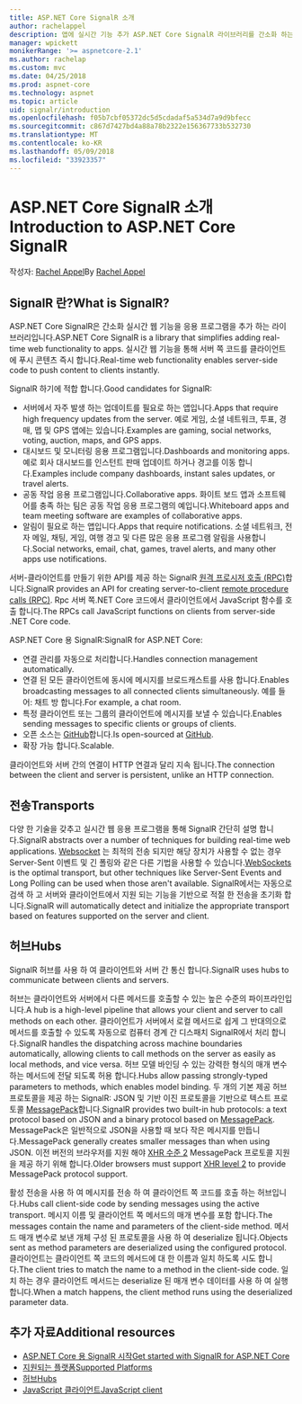 ```yaml
---
title: ASP.NET Core SignalR 소개
author: rachelappel
description: 앱에 실시간 기능 추가 ASP.NET Core SignalR 라이브러리를 간소화 하는 방법에 대해 알아봅니다.
manager: wpickett
monikerRange: '>= aspnetcore-2.1'
ms.author: rachelap
ms.custom: mvc
ms.date: 04/25/2018
ms.prod: aspnet-core
ms.technology: aspnet
ms.topic: article
uid: signalr/introduction
ms.openlocfilehash: f05b7cbf05372dc5d5cdadaf5a534d7a9d9bfecc
ms.sourcegitcommit: c867d7427bd4a88a78b2322e156367733b532730
ms.translationtype: MT
ms.contentlocale: ko-KR
ms.lasthandoff: 05/09/2018
ms.locfileid: "33923357"
---
```

# <a name="introduction-to-aspnet-core-signalr"></a><span data-ttu-id="61a4a-103">ASP.NET Core SignalR 소개</span><span class="sxs-lookup"><span data-stu-id="61a4a-103">Introduction to ASP.NET Core SignalR</span></span>

<span data-ttu-id="61a4a-104">작성자: [Rachel Appel](https://twitter.com/rachelappel)</span><span class="sxs-lookup"><span data-stu-id="61a4a-104">By [Rachel Appel](https://twitter.com/rachelappel)</span></span>

## <a name="what-is-signalr"></a><span data-ttu-id="61a4a-105">SignalR 란?</span><span class="sxs-lookup"><span data-stu-id="61a4a-105">What is SignalR?</span></span>

<span data-ttu-id="61a4a-106">ASP.NET Core SignalR은 간소화 실시간 웹 기능을 응용 프로그램을 추가 하는 라이브러리입니다.</span><span class="sxs-lookup"><span data-stu-id="61a4a-106">ASP.NET Core SignalR is a library that simplifies adding real-time web functionality to apps.</span></span> <span data-ttu-id="61a4a-107">실시간 웹 기능을 통해 서버 쪽 코드를 클라이언트에 푸시 콘텐츠 즉시 합니다.</span><span class="sxs-lookup"><span data-stu-id="61a4a-107">Real-time web functionality enables server-side code to push content to clients instantly.</span></span>

<span data-ttu-id="61a4a-108">SignalR 하기에 적합 합니다.</span><span class="sxs-lookup"><span data-stu-id="61a4a-108">Good candidates for SignalR:</span></span>

* <span data-ttu-id="61a4a-109">서버에서 자주 발생 하는 업데이트를 필요로 하는 앱입니다.</span><span class="sxs-lookup"><span data-stu-id="61a4a-109">Apps that require high frequency updates from the server.</span></span> <span data-ttu-id="61a4a-110">예로 게임, 소셜 네트워크, 투표, 경매, 맵 및 GPS 앱에는 있습니다.</span><span class="sxs-lookup"><span data-stu-id="61a4a-110">Examples are gaming, social networks, voting, auction, maps, and GPS apps.</span></span>
* <span data-ttu-id="61a4a-111">대시보드 및 모니터링 응용 프로그램입니다.</span><span class="sxs-lookup"><span data-stu-id="61a4a-111">Dashboards and monitoring apps.</span></span> <span data-ttu-id="61a4a-112">예로 회사 대시보드를 인스턴트 판매 업데이트 하거나 경고를 이동 합니다.</span><span class="sxs-lookup"><span data-stu-id="61a4a-112">Examples include company dashboards, instant sales updates, or travel alerts.</span></span>
* <span data-ttu-id="61a4a-113">공동 작업 응용 프로그램입니다.</span><span class="sxs-lookup"><span data-stu-id="61a4a-113">Collaborative apps.</span></span> <span data-ttu-id="61a4a-114">화이트 보드 앱과 소프트웨어를 충족 하는 팀은 공동 작업 응용 프로그램의 예입니다.</span><span class="sxs-lookup"><span data-stu-id="61a4a-114">Whiteboard apps and team meeting software are examples of collaborative apps.</span></span>
* <span data-ttu-id="61a4a-115">알림이 필요로 하는 앱입니다.</span><span class="sxs-lookup"><span data-stu-id="61a4a-115">Apps that require notifications.</span></span> <span data-ttu-id="61a4a-116">소셜 네트워크, 전자 메일, 채팅, 게임, 여행 경고 및 다른 많은 응용 프로그램 알림을 사용합니다.</span><span class="sxs-lookup"><span data-stu-id="61a4a-116">Social networks, email, chat, games, travel alerts, and many other apps use notifications.</span></span>

<span data-ttu-id="61a4a-117">서버-클라이언트를 만들기 위한 API를 제공 하는 SignalR [원격 프로시저 호출 (RPC)](https://wikipedia.org/wiki/Remote_procedure_call)합니다.</span><span class="sxs-lookup"><span data-stu-id="61a4a-117">SignalR provides an API for creating server-to-client [remote procedure calls (RPC)](https://wikipedia.org/wiki/Remote_procedure_call).</span></span> <span data-ttu-id="61a4a-118">Rpc 서버 쪽.NET Core 코드에서 클라이언트에서 JavaScript 함수를 호출 합니다.</span><span class="sxs-lookup"><span data-stu-id="61a4a-118">The RPCs call JavaScript functions on clients from server-side .NET Core code.</span></span>

<span data-ttu-id="61a4a-119">ASP.NET Core 용 SignalR:</span><span class="sxs-lookup"><span data-stu-id="61a4a-119">SignalR for ASP.NET Core:</span></span>

* <span data-ttu-id="61a4a-120">연결 관리를 자동으로 처리합니다.</span><span class="sxs-lookup"><span data-stu-id="61a4a-120">Handles connection management automatically.</span></span>
* <span data-ttu-id="61a4a-121">연결 된 모든 클라이언트에 동시에 메시지를 브로드캐스트를 사용 합니다.</span><span class="sxs-lookup"><span data-stu-id="61a4a-121">Enables broadcasting messages to all connected clients simultaneously.</span></span> <span data-ttu-id="61a4a-122">예를 들어: 채트 방 합니다.</span><span class="sxs-lookup"><span data-stu-id="61a4a-122">For example, a chat room.</span></span>
* <span data-ttu-id="61a4a-123">특정 클라이언트 또는 그룹의 클라이언트에 메시지를 보낼 수 있습니다.</span><span class="sxs-lookup"><span data-stu-id="61a4a-123">Enables sending messages to specific clients or groups of clients.</span></span>
* <span data-ttu-id="61a4a-124">오픈 소스는 [GitHub](https://github.com/aspnet/signalr)합니다.</span><span class="sxs-lookup"><span data-stu-id="61a4a-124">Is open-sourced at [GitHub](https://github.com/aspnet/signalr).</span></span>
* <span data-ttu-id="61a4a-125">확장 가능 합니다.</span><span class="sxs-lookup"><span data-stu-id="61a4a-125">Scalable.</span></span>

<span data-ttu-id="61a4a-126">클라이언트와 서버 간의 연결이 HTTP 연결과 달리 지속 됩니다.</span><span class="sxs-lookup"><span data-stu-id="61a4a-126">The connection between the client and server is persistent, unlike an HTTP connection.</span></span>

## <a name="transports"></a><span data-ttu-id="61a4a-127">전송</span><span class="sxs-lookup"><span data-stu-id="61a4a-127">Transports</span></span>

<span data-ttu-id="61a4a-128">다양 한 기술을 갖추고 실시간 웹 응용 프로그램을 통해 SignalR 간단히 설명 합니다.</span><span class="sxs-lookup"><span data-stu-id="61a4a-128">SignalR abstracts over a number of techniques for building real-time web applications.</span></span> <span data-ttu-id="61a4a-129">[Websocket](https://tools.ietf.org/html/rfc7118) 는 최적의 전송 되지만 해당 장치가 사용할 수 없는 경우 Server-Sent 이벤트 및 긴 폴링와 같은 다른 기법을 사용할 수 있습니다.</span><span class="sxs-lookup"><span data-stu-id="61a4a-129">[WebSockets](https://tools.ietf.org/html/rfc7118) is the optimal transport, but other techniques like Server-Sent Events and Long Polling can be used when those aren't available.</span></span> <span data-ttu-id="61a4a-130">SignalR에서는 자동으로 검색 하 고 서버와 클라이언트에서 지원 되는 기능을 기반으로 적절 한 전송을 초기화 합니다.</span><span class="sxs-lookup"><span data-stu-id="61a4a-130">SignalR will automatically detect and initialize the appropriate transport based on features supported on the server and client.</span></span>

## <a name="hubs"></a><span data-ttu-id="61a4a-131">허브</span><span class="sxs-lookup"><span data-stu-id="61a4a-131">Hubs</span></span>

<span data-ttu-id="61a4a-132">SignalR 허브를 사용 하 여 클라이언트와 서버 간 통신 합니다.</span><span class="sxs-lookup"><span data-stu-id="61a4a-132">SignalR uses hubs to communicate between clients and servers.</span></span>

<span data-ttu-id="61a4a-133">허브는 클라이언트와 서버에서 다른 메서드를 호출할 수 있는 높은 수준의 파이프라인입니다.</span><span class="sxs-lookup"><span data-stu-id="61a4a-133">A hub is a high-level pipeline that allows your client and server to call methods on each other.</span></span> <span data-ttu-id="61a4a-134">클라이언트가 서버에서 로컬 메서드로 쉽게 그 반대의으로 메서드를 호출할 수 있도록 자동으로 컴퓨터 경계 간 디스패치 SignalR에서 처리 합니다.</span><span class="sxs-lookup"><span data-stu-id="61a4a-134">SignalR handles the dispatching across machine boundaries automatically, allowing clients to call methods on the server as easily as local methods, and vice versa.</span></span> <span data-ttu-id="61a4a-135">허브 모델 바인딩 수 있는 강력한 형식의 매개 변수 하는 메서드에 전달 되도록 허용 합니다.</span><span class="sxs-lookup"><span data-stu-id="61a4a-135">Hubs allow passing strongly-typed parameters to methods, which enables model binding.</span></span> <span data-ttu-id="61a4a-136">두 개의 기본 제공 허브 프로토콜을 제공 하는 SignalR: JSON 및 기반 이진 프로토콜을 기반으로 텍스트 프로토콜 [MessagePack](https://msgpack.org/)합니다.</span><span class="sxs-lookup"><span data-stu-id="61a4a-136">SignalR provides two built-in hub protocols: a text protocol based on JSON and a binary protocol based on [MessagePack](https://msgpack.org/).</span></span>  <span data-ttu-id="61a4a-137">MessagePack은 일반적으로 JSON을 사용할 때 보다 작은 메시지를 만듭니다.</span><span class="sxs-lookup"><span data-stu-id="61a4a-137">MessagePack generally creates smaller messages than when using JSON.</span></span> <span data-ttu-id="61a4a-138">이전 버전의 브라우저를 지원 해야 [XHR 수준 2](https://caniuse.com/#feat=xhr2) MessagePack 프로토콜 지원을 제공 하기 위해 합니다.</span><span class="sxs-lookup"><span data-stu-id="61a4a-138">Older browsers must support [XHR level 2](https://caniuse.com/#feat=xhr2) to provide MessagePack protocol support.</span></span>

<span data-ttu-id="61a4a-139">활성 전송을 사용 하 여 메시지를 전송 하 여 클라이언트 쪽 코드를 호출 하는 허브입니다.</span><span class="sxs-lookup"><span data-stu-id="61a4a-139">Hubs call client-side code by sending messages using the active transport.</span></span> <span data-ttu-id="61a4a-140">메시지 이름 및 클라이언트 쪽 메서드의 매개 변수를 포함 합니다.</span><span class="sxs-lookup"><span data-stu-id="61a4a-140">The messages contain the name and parameters of the client-side method.</span></span> <span data-ttu-id="61a4a-141">메서드 매개 변수로 보낸 개체 구성 된 프로토콜을 사용 하 여 deserialize 됩니다.</span><span class="sxs-lookup"><span data-stu-id="61a4a-141">Objects sent as method parameters are deserialized using the configured protocol.</span></span> <span data-ttu-id="61a4a-142">클라이언트는 클라이언트 쪽 코드의 메서드에 대 한 이름과 일치 하도록 시도 합니다.</span><span class="sxs-lookup"><span data-stu-id="61a4a-142">The client tries to match the name to a method in the client-side code.</span></span> <span data-ttu-id="61a4a-143">일치 하는 경우 클라이언트 메서드는 deserialize 된 매개 변수 데이터를 사용 하 여 실행 합니다.</span><span class="sxs-lookup"><span data-stu-id="61a4a-143">When a match happens, the client method runs using the deserialized parameter data.</span></span>

## <a name="additional-resources"></a><span data-ttu-id="61a4a-144">추가 자료</span><span class="sxs-lookup"><span data-stu-id="61a4a-144">Additional resources</span></span>

* [<span data-ttu-id="61a4a-145">ASP.NET Core 용 SignalR 시작</span><span class="sxs-lookup"><span data-stu-id="61a4a-145">Get started with SignalR for ASP.NET Core</span></span>](xref:signalr/get-started)
* [<span data-ttu-id="61a4a-146">지원되는 플랫폼</span><span class="sxs-lookup"><span data-stu-id="61a4a-146">Supported Platforms</span></span>](xref:signalr/supported-platforms)
* [<span data-ttu-id="61a4a-147">허브</span><span class="sxs-lookup"><span data-stu-id="61a4a-147">Hubs</span></span>](xref:signalr/hubs)
* [<span data-ttu-id="61a4a-148">JavaScript 클라이언트</span><span class="sxs-lookup"><span data-stu-id="61a4a-148">JavaScript client</span></span>](xref:signalr/javascript-client)
